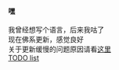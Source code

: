 #### 嘿  
我曾经想写个语言，后来我咕了  
现在佛系更新，感觉良好  
关于更新缓慢的问题原因请看[这里](https://steve02081504.github.io/about/)  
[TODO list](./TODO.md)  
